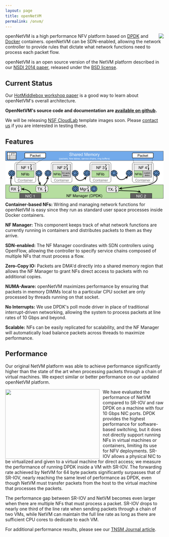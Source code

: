 ```yaml
---
layout: page
title: openNetVM
permalink: /onvm/
---
```


<img src="/res/onvm-logo.png" style="float:right; padding-left:15px;">

openNetVM is a high performance NFV platform based on [DPDK](http://dpdk.org) and [Docker](http://www.docker.com) containers.  openNetVM can be SDN-enabled, allowing the network controller to provide rules that dictate what network functions need to process each packet flow.

openNetVM is an open source version of the NetVM platform described in our [NSDI 2014 paper](http://faculty.cs.gwu.edu/~timwood/papers/14-NSDI-netvm.pdf), released under the [BSD license](https://github.com/sdnfv/openNetVM/blob/master/LICENSE).


## Current Status
Our [HotMiddlebox workshop paper](http://faculty.cs.gwu.edu/~timwood/papers/16-HotMiddlebox-onvm.pdf) is a good way to learn about openNetVM's overall architecture.

**OpenNetVM's source code and documentation are [available on github](https://github.com/sdnfv/openNetVM).**

We will be releasing [NSF CloudLab](http://cloudlab.us) template images soon.  Please [contact us](mailto:timwood@gwu.edu) if you are interested in testing these.

## Features

<img src="/res/netvm-arch.png" style="float:right; padding-left:15px; padding-bottom:10px">


**Container-based NFs:** Writing and managing network functions for openNetVM is easy since they run as standard user space processes inside Docker containers.

**NF Manager:** This component keeps track of what network functions are currently running in containers and distributes packets to them as they arrive.

**SDN-enabled:** The NF Manager coordinates with SDN controllers using OpenFlow, allowing the controller to specify service chains composed of multiple NFs that must process a flow.

**Zero-Copy IO:** Packets are DMA'd directly into a shared memory region that allows the NF Manager to grant NFs direct access to packets with no additional copies.

**NUMA-Aware:** openNetVM maximizes performance by ensuring that packets in memory DIMMs local to a particular CPU socket are only processed by threads running on that socket.

**No Interrupts:** We use DPDK's poll mode driver in place of traditional interrupt-driven networking, allowing the system to process packets at line rates of 10 Gbps and beyond.

**Scalable:** NFs can be easily replicated for scalability, and the NF Manager will automatically load balance packets across threads to maximize performance.

## Performance

Our original NetVM platform was able to achieve performance significantly higher than the state of the art when processing packets through a chain of virtual machines. We expect similar or better performance on our updated openNetVM platform.

<img src="/res/netvm-perf.png" width="300px" height="221px" style="float:left; padding-right:10px">

We have evaluated the performance of NetVM compared to SR-IOV and raw DPDK on a machine with four 10 Gbps NIC ports. DPDK provides the highest performance for software-based switching, but it does not directly support running NFs in virtual machines or containers, limiting its use for NFV deployments.  SR-IOV allows a physical NIC to be virtualized and given to a virtual machine for direct access; we measure the performance of running DPDK inside a VM with SR-IOV. The forwarding rate achieved by NetVM for 64 byte packets significantly surpasses that of SR-IOV, nearly reaching the same level of performance as DPDK, even though NetVM must transfer packets from the host to the virtual machine that processes the packets.

The performance gap between SR-IOV and NetVM becomes even larger when there are multiple NFs that must process a packet.  SR-IOV drops to nearly one third of the line rate when sending packets through a chain of two VMs, while NetVM can maintain the full line rate as long as there are sufficient CPU cores to dedicate to each VM.

For additional performance results, please see our [TNSM Journal article](http://faculty.cs.gwu.edu/~timwood/papers/15-TNSM-netvm.pdf).

